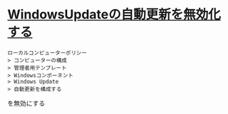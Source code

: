 # [WindowsUpdateの自動更新を無効化する](https://marimelon.github.io/knowledge/knowledge/windows/disable_windows_update)

```
ローカルコンピューターポリシー 
> コンピューターの構成 
> 管理者用テンプレート 
> Windowsコンポーネント 
> Windows Update 
> 自動更新を構成する
```

を無効にする